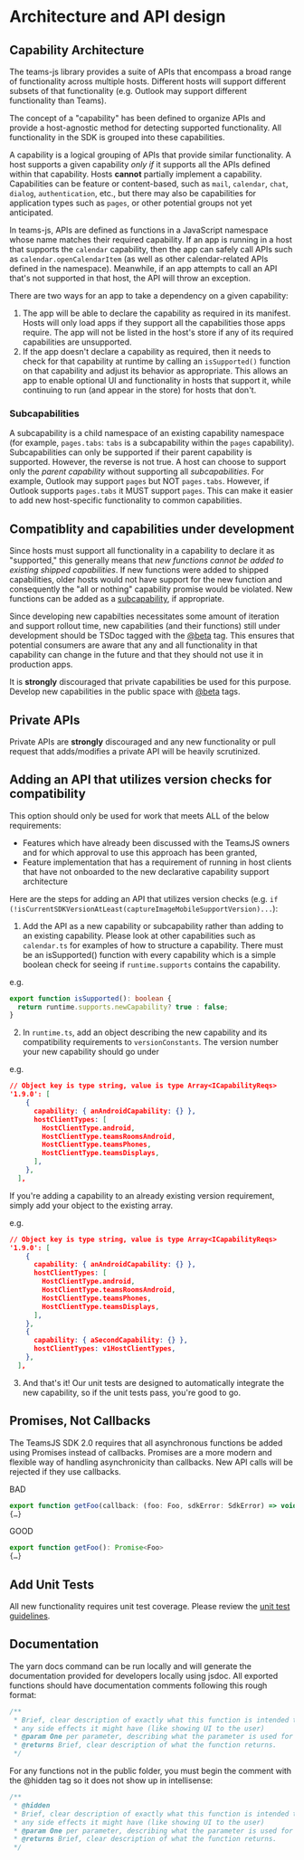 # Architecture and API design

## Capability Architecture

The teams-js library provides a suite of APIs that encompass a broad range of functionality across multiple hosts. Different hosts will support different subsets of that functionality (e.g. Outlook may support different functionality than Teams).

The concept of a "capability" has been defined to organize APIs and provide a host-agnostic method for detecting supported functionality. All functionality in the SDK is grouped into these capabilities.

A capability is a logical grouping of APIs that provide similar functionality. A host supports a given capability _only if_ it supports all the APIs defined within that capability. Hosts **cannot** partially implement a capability. Capabilities can be feature or content-based, such as `mail`, `calendar`, `chat`, `dialog`, `authentication`, etc., but there may also be capabilities for application types such as `pages`, or other potential groups not yet anticipated.

In teams-js, APIs are defined as functions in a JavaScript namespace whose name matches their required capability. If an app is running in a host that supports the `calendar` capability, then the app can safely call APIs such as `calendar.openCalendarItem` (as well as other calendar-related APIs defined in the namespace). Meanwhile, if an app attempts to call an API that's not supported in that host, the API will throw an exception.

There are two ways for an app to take a dependency on a given capability:

1. The app will be able to declare the capability as required in its manifest. Hosts will only load apps if they support all the capabilities those apps require. The app will not be listed in the host's store if any of its required capabilities are unsupported.
2. If the app doesn't declare a capability as required, then it needs to check for that capability at runtime by calling an `isSupported()` function on that capability and adjust its behavior as appropriate. This allows an app to enable optional UI and functionality in hosts that support it, while continuing to run (and appear in the store) for hosts that don't.

### Subcapabilities

A subcapability is a child namespace of an existing capability namespace (for example, `pages.tabs`: `tabs` is a subcapability within the `pages` capability). Subcapabilities can only be supported if their parent capability is supported. However, the reverse is not true. A host can choose to support only the _parent capability_ without supporting all _subcapabilities_. For example, Outlook may support `pages` but NOT `pages.tabs`. However, if Outlook supports `pages.tabs` it MUST support `pages`. This can make it easier to add new host-specific functionality to common capabilities.

## Compatiblity and capabilities under development

Since hosts must support all functionality in a capability to declare it as "supported," this generally means that _new functions cannot be added to existing shipped capabilities_. If new functions were added to shipped capabilities, older hosts would not have support for the new function and consequently the "all or nothing" capability promise would be violated. New functions can be added as a [subcapability](#subcapabilities), if appropriate.

Since developing new capabilties necessitates some amount of iteration and support rollout time, new capabilities (and their functions) still under development should be TSDoc tagged with the [@beta](https://tsdoc.org/pages/tags/beta/) tag. This ensures that potential consumers are aware that any and all functionality in that capability can change in the future and that they should not use it in production apps.

It is **strongly** discouraged that private capabilities be used for this purpose. Develop new capabilities in the public space with [@beta](https://tsdoc.org/pages/tags/beta/) tags.

## Private APIs

Private APIs are **strongly** discouraged and any new functionality or pull request that adds/modifies a private API will be heavily scrutinized.

## Adding an API that utilizes version checks for compatibility

This option should only be used for work that meets ALL of the below requirements:

- Features which have already been discussed with the TeamsJS owners and for which approval to use this approach has been granted,
- Feature implementation that has a requirement of running in host clients that have not onboarded to the new declarative capability support architecture

Here are the steps for adding an API that utilizes version checks (e.g. `if (!isCurrentSDKVersionAtLeast(captureImageMobileSupportVersion)...`):

1. Add the API as a new capability or subcapability rather than adding to an existing capability. Please look at other capabilities such as `calendar.ts` for examples of how to structure a capability. There must be an isSupported() function with every capability which is a simple boolean check for seeing if `runtime.supports` contains the capability.

e.g.

```TypeScript
export function isSupported(): boolean {
  return runtime.supports.newCapability? true : false;
}
```

2. In `runtime.ts`, add an object describing the new capability and its compatibility requirements to `versionConstants`. The version number your new capability should go under

e.g.

```json
// Object key is type string, value is type Array<ICapabilityReqs>
'1.9.0': [
    {
      capability: { anAndroidCapability: {} },
      hostClientTypes: [
        HostClientType.android,
        HostClientType.teamsRoomsAndroid,
        HostClientType.teamsPhones,
        HostClientType.teamsDisplays,
      ],
    },
  ],
```

If you're adding a capability to an already existing version requirement, simply add your object to the existing array.

e.g.

```json
// Object key is type string, value is type Array<ICapabilityReqs>
'1.9.0': [
    {
      capability: { anAndroidCapability: {} },
      hostClientTypes: [
        HostClientType.android,
        HostClientType.teamsRoomsAndroid,
        HostClientType.teamsPhones,
        HostClientType.teamsDisplays,
      ],
    },
    {
      capability: { aSecondCapability: {} },
      hostClientTypes: v1HostClientTypes,
    },
  ],
```

3. And that's it! Our unit tests are designed to automatically integrate the new capability, so if the unit tests pass, you're good to go.

## Promises, Not Callbacks

The TeamsJS SDK 2.0 requires that all asynchronous functions be added using Promises instead of callbacks. Promises are a more modern and flexible way of handling asynchronicity than callbacks. New API calls will be rejected if they use callbacks.

BAD

```javascript
export function getFoo(callback: (foo: Foo, sdkError: SdkError) => void): void
{…}
```

GOOD

```javascript
export function getFoo(): Promise<Foo>
{…}
```

## Add Unit Tests

All new functionality requires unit test coverage. Please review the [unit test guidelines](unittesting.md).

## Documentation

The yarn docs command can be run locally and will generate the documentation provided for developers locally using jsdoc. All exported functions should have documentation comments following this rough format:

```javascript
/**
 * Brief, clear description of exactly what this function is intended to do and
 * any side effects it might have (like showing UI to the user)
 * @param One per parameter, describing what the parameter is used for
 * @returns Brief, clear description of what the function returns.
 */
```

For any functions not in the public folder, you must begin the comment with the @hidden tag so it does not show up in intellisense:

```javascript
/**
 * @hidden
 * Brief, clear description of exactly what this function is intended to do and
 * any side effects it might have (like showing UI to the user)
 * @param One per parameter, describing what the parameter is used for
 * @returns Brief, clear description of what the function returns.
 */
```
